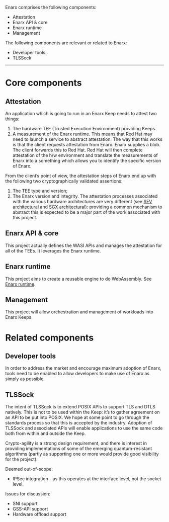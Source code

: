 Enarx comprises the following components:
* Attestation
* Enarx API & core
* Enarx runtime
* Management

The following components are relevant or related to Enarx:
* Developer tools
* TLSSock

***
# Core components
## Attestation
An application which is going to run in an Enarx Keep needs to attest two things:
1. The hardware TEE (Trusted Execution Environment) providing Keeps.
1. A measurement of the Enarx runtime.  This means that Red Hat may need to launch a service to abstract attestation. The way that this works is that the client requests attestation from Enarx.  Enarx supplies a blob. The client forwards this to Red Hat. Red Hat will then complete attestation of the h/w environment and translate the measurements of Enarx into a something which allows you to identify the specific version of Enarx.


From the client’s point of view, the attestation steps of Enarx end up with the following two cryptographically validated assertions:
1. The TEE type and version;
1. The Enarx version and integrity.
The attestation processes associated with the various hardware architectures are very different (see [SEV architectural](https://github.com/enarx/enarx/wiki/SEV-architectural) and [SGX architectural](https://github.com/enarx/enarx/wiki/SGX-architectural)): providing a common mechanism to abstract this is expected to be a major part of the work associated with this project.

## Enarx API & core
This project actually defines the WASI APIs and manages the attestation for all of the TEEs.  It leverages the Enarx runtime.

## Enarx runtime
This project aims to create a reusable engine to do WebAssembly.  See [Enarx runtime](Runtime).

## Management
This project will allow orchestration and management of workloads into Enarx Keeps.

# Related components
## Developer tools
In order to address the market and encourage maximum adoption of Enarx, tools need to be enabled to allow developers to make use of Enarx as simply as possible.

## TLSSock
The intent of TLSSock is to extend POSIX APIs to support TLS and DTLS natively.  This is not to be used within the Keep: it’s to gather agreement on an API to be put into POSIX.  We hope at some point to go through the standards process so that this is accepted by the industry.  Adoption of TLSSock and associated APIs will enable applications to use the same code both from within and outside the Keep.

Crypto-agility is a strong design requirement, and there is interest in providing implementations of some of the emerging quantum-resistant algorithms (partly as supporting one or more would provide good visibility for the project).

Deemed out-of-scope:
* IPSec integration - as this operates at the interface level, not the socket level.

Issues for discussion:
* SNI support
* GSS-API support
* Hardware offload support

